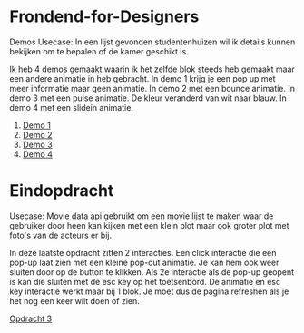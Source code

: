 # Frondend-for-Designers
Demos
Usecase: In een lijst gevonden studentenhuizen wil ik details kunnen bekijken om te bepalen of de kamer geschikt is.

Ik heb 4 demos gemaakt waarin ik het zelfde blok steeds heb gemaakt maar een andere animatie in heb gebracht. 
In demo 1 krijg je een pop up met meer informatie maar geen animatie.
In demo 2 met een bounce animatie.
In demo 3 met een pulse animatie. De kleur veranderd van wit naar blauw. 
In demo 4 met een slidein animatie.


1. [Demo 1](demo1/)
2. [Demo 2](demo2/)
3. [Demo 3](demo3/)
4. [Demo 4](demo4/)

# Eindopdracht

Usecase: Movie data api gebruikt om een movie lijst te maken waar de gebruiker door heen kan kijken met een klein plot maar ook groter plot met foto's van de acteurs er bij.

In deze laatste opdracht zitten 2 interacties. Een click interactie die een pop-up laat zien met een kleine pop-out animatie. Je kan hem ook weer sluiten door op de button te klikken. Als 2e interactie als de pop-up geopent is kan die sluiten met de esc key op het toetsenbord. De animatie en esc key interactie werkt maar bij 1 blok. Je moet dus de pagina refreshen als je het nog een keer wilt doen of zien.

[Opdracht 3](https://github.com/Joycemulder/Frondend-for-Designers/tree/master/Opdracht%203)
